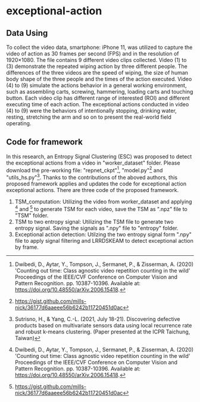 # exceptional-action
## Data Using
To collect the video data, smartphone: iPhone 11, was utilized to capture the video of action as 30 frames per second (FPS) and in the resolution of 1920×1080. The file contains 9 different video clips collected. Video (1) to (3) demonstrate the repeated wiping action by three different people. The differences of the three videos are the speed of wiping, the size of human body shape of the three people and the times of the action executed. Video (4) to (9) simulate the actions behavior in a general working environment, such as assembling carts, screwing, hammering, loading carts and touching button. Each video clip has different range of interested (ROI) and different executing time of each action. The exceptional actions conducted in video (4) to (9) were the behaviors of intentionally stopping, drinking water, resting, stretching the arm and so on to present the real-world field operating.
## Code for framework
In this research, an Entropy Signal Clustering (ESC) was proposed to detect the exceptional actions from a video in "worker_dataset" folder.
Please download the pre-working file: "repnet_ckpt"[^1], "model.py"[^2] and "utils_hs.py"[^3]. Thanks to the contributions of the aboved authors, this proposed framework applies and updates the code for exceptional action exceptional actions.
There are three code of the proposed framework. 
1) TSM_computation: Utilizing the video from worker_dataset and applying [^1] and [^2] to generate TSM for each video, save the TSM as ".npz" file to "TSM" folder.
2) TSM to two entropy signal: Utilizing the TSM file to generate two entropy signal. Saving the signals as ".npy" file to "entropy" folder.
3) Exceptional action detection: Utilzing the two entropy signal form ".npy" file to apply signal filtering and LRRDSKEAM to detect exceptional action by frame. 


[^1]:Dwibedi, D., Aytar, Y., Tompson, J., Sermanet, P., & Zisserman, A. (2020) 'Counting out time: Class agnostic video repetition counting in the wild' Proceedings of the IEEE/CVF Conference on Computer Vision and Pattern Recognition. pp. 10387-10396. Available at: https://doi.org/10.48550/arXiv.2006.15418.
[^2]:https://gist.github.com/mills-nick/36177d6aaeee56b6242b11720451d0ac
[^3]:Sutrisno, H., & Yang, C.-L. (2021, July 18-21). Discovering defective products based on multivariate sensors data using local recurrence rate and robust k-means clustering. (Paper presented at the ICPR Taichung, Taiwan)

